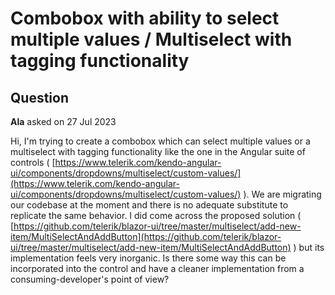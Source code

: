 # Combobox with ability to select multiple values / Multiselect with tagging functionality

## Question

**Ala** asked on 27 Jul 2023

Hi, I'm trying to create a combobox which can select multiple values or a multiselect with tagging functionality like the one in the Angular suite of controls ( [https://www.telerik.com/kendo-angular-ui/components/dropdowns/multiselect/custom-values/](https://www.telerik.com/kendo-angular-ui/components/dropdowns/multiselect/custom-values/) ). We are migrating our codebase at the moment and there is no adequate substitute to replicate the same behavior. I did come across the proposed solution ( [https://github.com/telerik/blazor-ui/tree/master/multiselect/add-new-item/MultiSelectAndAddButton](https://github.com/telerik/blazor-ui/tree/master/multiselect/add-new-item/MultiSelectAndAddButton) ) but its implementation feels very inorganic. Is there some way this can be incorporated into the control and have a cleaner implementation from a consuming-developer's point of view?

